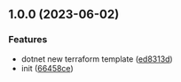 ## 1.0.0 (2023-06-02)


### Features

* dotnet new terraform template ([ed8313d](https://github.com/SignalRichard/dotnet-template-compendium-terraform/commit/ed8313d2880bfdad38b897777e5f5da33ecc211d))
* init ([66458ce](https://github.com/SignalRichard/dotnet-template-compendium-terraform/commit/66458ceb56aa6c1682e94da1353b2c74160c2fad))
